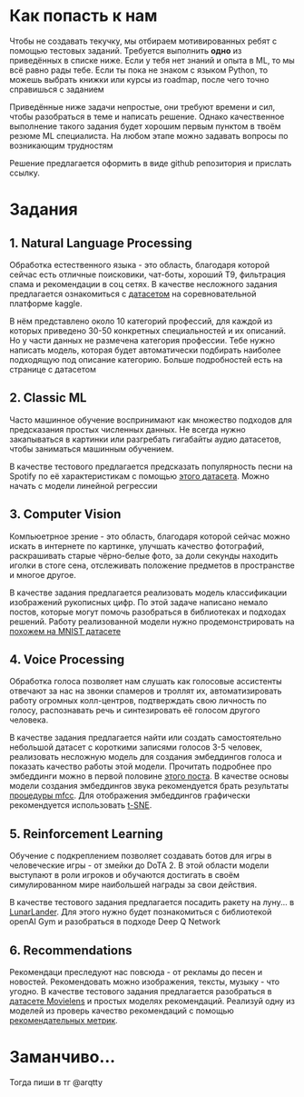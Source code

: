 # Как попасть к нам

Чтобы не создавать текучку, мы отбираем мотивированных ребят с помощью тестовых заданий. Требуется выполнить **одно** из приведённых в списке ниже. Если у тебя нет знаний и опыта в ML, то мы всё равно рады тебе. Если ты пока не знаком с языком Python, то можешь выбрать книжки или курсы из roadmap, после чего точно справишься с заданием

Приведённые ниже задачи непростые, они требуют времени и сил, чтобы разобраться в теме и написать решение. Однако качественное выполнение такого задания будет хорошим первым пунктом в твоём резюме ML специалиста. На любом этапе можно задавать вопросы по возникающим трудностям

Решение предлагается оформить в виде github репозитория и прислать ссылку. 

# Задания 

## 1. Natural Language Processing

Обработка естественного языка - это область, благодаря которой сейчас есть отличные поисковики, чат-боты, хороший Т9, фильтрация спама и рекомендации в соц сетях. В качестве несложного задания предлагается ознакомиться с [датасетом](https://www.kaggle.com/c/sect-test-ml-task) на соревновательной платформе kaggle. 
    
В нём представлено около 10 категорий профессий, для каждой из которых приведено 30-50 конкретных специальностей и их описаний. Но у части данных не размечена категория профессии. Тебе нужно написать модель, которая будет автоматически подбирать наиболее подходящую под описание категорию. Больше подробностей есть на странице с датасетом

## 2. Classic ML
Часто машинное обучение воспринимают как множество подходов для предсказания простых численных данных. Не всегда нужно закапываться в картинки или разгребать гигабайты аудио датасетов, чтобы заниматься машинным обучением. 

В качестве тестового предлагается предсказать популярность песни на Spotify по её характеристикам c помощью [этого датасета](https://www.kaggle.com/zaheenhamidani/ultimate-spotify-tracks-db). Можно начать с модели линейной регрессии

## 3. Computer Vision

Компьюетрное зрение - это область, благодаря которой сейчас можно искать в интернете по картинке, улучшать качество фотографий, раскрашивать старые чёрно-белые фото, за доли секунды находить иголки в стоге сена, отслеживать положение предметов в пространстве и многое другое. 

В качестве задания предлагается реализовать модель классификации изображений рукописных цифр. По этой задаче написано немало постов, которые могут помочь разобраться в библиотеках и подходах решений. Работу реализованной модели нужно продемонстрировать на [похожем на MNIST датасете](https://www.kaggle.com/c/ml-sect-contest-hahaha-classic/data)

## 4. Voice Processing

Обработка голоса позволяет нам слушать как голосовые ассистенты отвечают за нас на звонки спамеров и троллят их, автоматизировать работу огромных колл-центров, подтверждать свою личность по голосу, распознавать речь и синтезировать её голосом другого человека. 
    
В качестве задания предлагается найти или создать самостоятельно небольшой датасет с короткими записями голосов 3-5 человек, реализовать несложную модель для создания эмбеддингов голоса и показать качество работы этой модели. Прочитать подробнее про эмбеддинги можно в первой половине [этого поста](https://habr.com/ru/company/ods/blog/329410/). В качестве основы модели создания эмбеддингов звука рекомендуется брать результаты [процедуры mfcc](https://pytorch.org/audio/stable/transforms.html#mfcc). Для отображения эмбеддингов графически рекомендуется использовать [t-SNE](https://www.machinelearningmastery.ru/visualize-high-dimensional-data-fast-watson-studio-ebad7e7e1b6a/).

## 5. Reinforcement Learning

Обучение с подкреплением позволяет создавать ботов для игры в человеческие игры - от змейки до DoTA 2. В этой области модели выступают в роли игроков и обучаются достигать в своём симулированном мире наибольшей награды за свои действия. 
    
В качестве тестового задания предлагается посадить ракету на луну... в [LunarLander](https://gym.openai.com/envs/LunarLander-v2/). Для этого нужно будет познакомиться с библиотекой openAI Gym и разобраться в подходе Deep Q Network

## 6. Recommendations

Рекомендаци преследуют нас повсюда - от рекламы до песен и новостей. Рекомендовать можно изображения, тексты, музыку - что угодно. В качестве тестового задания предлагается разобраться в [датасете Movielens](https://grouplens.org/datasets/movielens/20m/) и простых моделях рекомендаций. Реализуй одну из моделей из проверь качество рекомендаций с помощью [рекомендательных метрик](https://habr.com/ru/company/lanit/blog/420499/).


# Заманчиво...

Тогда пиши в тг @arqtty
